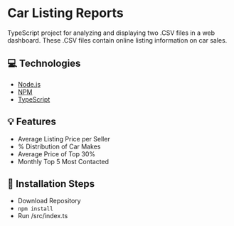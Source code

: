 # Car Listing Reports
TypeScript project for analyzing and displaying two .CSV files in a web dashboard. These .CSV files contain online listing information on car sales.

## 💻 Technologies
- [Node.js](https://nodejs.org/en/)
- [NPM](https://www.npmjs.com/)
- [TypeScript](https://www.typescriptlang.org/)

## 💡 Features
- Average Listing Price per Seller
- % Distribution of Car Makes
- Average Price of Top 30%
- Monthly Top 5 Most Contacted

## 🚩 Installation Steps
- Download Repository
- `npm install`
- Run /src/index.ts

